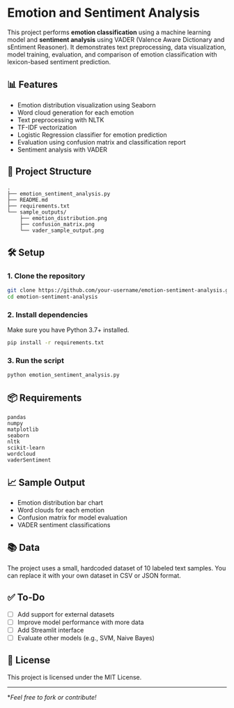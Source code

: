 # Emotion and Sentiment Analysis

This project performs **emotion classification** using a machine learning model and **sentiment analysis** using VADER (Valence Aware Dictionary and sEntiment Reasoner). It demonstrates text preprocessing, data visualization, model training, evaluation, and comparison of emotion classification with lexicon-based sentiment prediction.

## 📊 Features

- Emotion distribution visualization using Seaborn
- Word cloud generation for each emotion
- Text preprocessing with NLTK
- TF-IDF vectorization
- Logistic Regression classifier for emotion prediction
- Evaluation using confusion matrix and classification report
- Sentiment analysis with VADER

## 📁 Project Structure

```
.
├── emotion_sentiment_analysis.py
├── README.md
├── requirements.txt
└── sample_outputs/
    ├── emotion_distribution.png
    ├── confusion_matrix.png
    └── vader_sample_output.png
```

## 🛠️ Setup

### 1. Clone the repository

```bash
git clone https://github.com/your-username/emotion-sentiment-analysis.git
cd emotion-sentiment-analysis
```

### 2. Install dependencies

Make sure you have Python 3.7+ installed.

```bash
pip install -r requirements.txt
```

### 3. Run the script

```bash
python emotion_sentiment_analysis.py
```

## 📦 Requirements

```
pandas
numpy
matplotlib
seaborn
nltk
scikit-learn
wordcloud
vaderSentiment
```

## 📈 Sample Output

- Emotion distribution bar chart
- Word clouds for each emotion
- Confusion matrix for model evaluation
- VADER sentiment classifications

## 📚 Data

The project uses a small, hardcoded dataset of 10 labeled text samples. You can replace it with your own dataset in CSV or JSON format.

## ✅ To-Do

- [ ] Add support for external datasets
- [ ] Improve model performance with more data
- [ ] Add Streamlit interface
- [ ] Evaluate other models (e.g., SVM, Naive Bayes)

## 📝 License

This project is licensed under the MIT License.

---

**Feel free to fork or contribute!*
